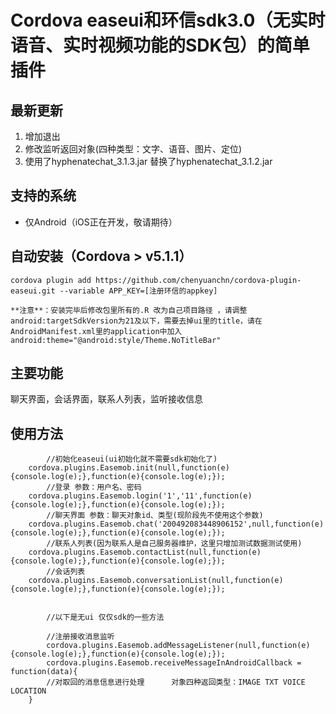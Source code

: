 Cordova easeui和环信sdk3.0（无实时语音、实时视频功能的SDK包）的简单插件
======

## 最新更新

1. 增加退出
2. 修改监听返回对象(四种类型：文字、语音、图片、定位)
3. 使用了hyphenatechat_3.1.3.jar 替换了hyphenatechat_3.1.2.jar

## 支持的系统

* 仅Android（iOS正在开发，敬请期待）

## 自动安装（Cordova > v5.1.1）

	cordova plugin add https://github.com/chenyuanchn/cordova-plugin-easeui.git --variable APP_KEY=[注册环信的appkey] 
	
	**注意**：安装完毕后修改包里所有的.R 改为自己项目路径 ，请调整android:targetSdkVersion为21及以下，需要去掉ui里的title，请在AndroidManifest.xml里的application中加入android:theme="@android:style/Theme.NoTitleBar" 

## 主要功能
		
   聊天界面，会话界面，联系人列表，监听接收信息
   		
## 使用方法
```
		//初始化easeui(ui初始化就不需要sdk初始化了)
  	cordova.plugins.Easemob.init(null,function(e){console.log(e);},function(e){console.log(e);});
		//登录 参数：用户名、密码
    cordova.plugins.Easemob.login('1','11',function(e){console.log(e);},function(e){console.log(e);});
		//聊天界面 参数：聊天对象id、类型(现阶段先不使用这个参数)
  	cordova.plugins.Easemob.chat('200492083448906152',null,function(e){console.log(e);},function(e){console.log(e);});
		//联系人列表(因为联系人是自己服务器维护，这里只增加测试数据测试使用)
  	cordova.plugins.Easemob.contactList(null,function(e){console.log(e);},function(e){console.log(e);});
		//会话列表
  	cordova.plugins.Easemob.conversationList(null,function(e){console.log(e);},function(e){console.log(e);});
		
		
		//以下是无ui 仅仅sdk的一些方法
	
		//注册接收消息监听
		cordova.plugins.Easemob.addMessageListener(null,function(e){console.log(e);},function(e){console.log(e);});
		cordova.plugins.Easemob.receiveMessageInAndroidCallback = function(data){
    	//对取回的消息信息进行处理   	对象四种返回类型：IMAGE TXT VOICE LOCATION
    }
```